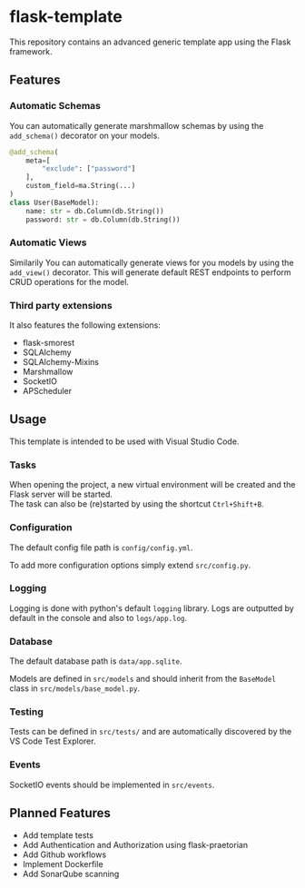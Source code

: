 # flask-template

This repository contains an advanced generic template app using the Flask framework.

## Features

### Automatic Schemas

You can automatically generate marshmallow schemas by using the `add_schema()` decorator on your models.

```py
@add_schema(
    meta=[
        "exclude": ["password"]
    ],
    custom_field=ma.String(...)
)
class User(BaseModel):
    name: str = db.Column(db.String())
    password: str = db.Column(db.String())
```

### Automatic Views

Similarily You can automatically generate views for you models by using the `add_view()` decorator.
This will generate default REST endpoints to perform CRUD operations for the model.

### Third party extensions

It also features the following extensions:

* flask-smorest
* SQLAlchemy
* SQLAlchemy-Mixins
* Marshmallow
* SocketIO
* APScheduler

## Usage

This template is intended to be used with Visual Studio Code.

### Tasks

When opening the project, a new virtual environment will be created and the Flask server will be started.<br>
The task can also be (re)started by using the shortcut `Ctrl+Shift+B`.

### Configuration

The default config file path is `config/config.yml`.

To add more configuration options simply extend `src/config.py`.

### Logging

Logging is done with python's default `logging` library. Logs are outputted by default in the console and also to `logs/app.log`.

### Database

The default database path is `data/app.sqlite`. 

Models are defined in `src/models` and should inherit from the `BaseModel` class in `src/models/base_model.py`.

### Testing

Tests can be defined in `src/tests/` and are automatically discovered by the VS Code Test Explorer.

### Events

SocketIO events should be implemented in `src/events`.

## Planned Features

* Add template tests
* Add Authentication and Authorization using flask-praetorian
* Add Github workflows
* Implement Dockerfile
* Add SonarQube scanning